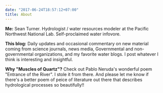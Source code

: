 ```yaml
---
date: "2017-06-24T18:57:12+07:00"
title: About
---
```

**Me:** Sean Turner. Hydrologist / water resources modeler at the Pacific Northwest National Lab. Self-proclaimed water infovore.

**This blog:** Daily updates and occasional commentary on new material coming from science journals, news media, Governmental and non-governmental organizations, and my favorite water blogs. I post whatever I think is interesting and insightful.

**Why "Muscles of Quartz"?** Check out Pablo Neruda's wonderful poem "Entrance of the River". I stole it from there. And please let me know if there's a better poem of peice of literature out there that describes hydrological processes so beautifully!!








